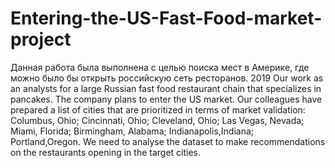 # Entering-the-US-Fast-Food-market-project
Данная работа была выполнена с целью поиска мест в Америке, где можно было бы открыть российскую сеть ресторанов. 
2019 Our work as an analysts for a large Russian fast food restaurant chain that specializes in pancakes. The company plans to enter the US market. Our colleagues have prepared a list of cities that are prioritized in terms of market validation: Columbus, Ohio; Cincinnati, Ohio; Cleveland, Ohio; Las Vegas, Nevada; Miami, Florida; Birmingham, Alabama; Indianapolis,Indiana; Portland,Oregon. We need to analyse the dataset to make recommendations on the restaurants opening in the target cities.
